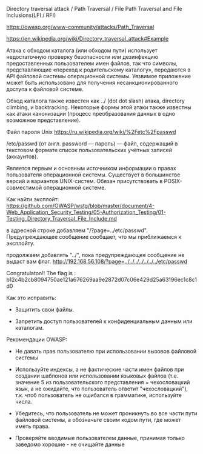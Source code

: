 Directory traversal attack / Path Traversal /
File Path Traversal and File Inclusions(LFI / RFI)

https://owasp.org/www-community/attacks/Path_Traversal

https://en.wikipedia.org/wiki/Directory_traversal_attack#Example

Атака с обходом каталога (или обходом пути) использует недостаточную проверку безопасности или дезинфекцию предоставленных пользователем имен файлов, так что символы, представляющие «переход к родительскому каталогу», передаются в API файловой системы операционной системы. Уязвимое приложение может быть использовано для получения несанкционированного доступа к файловой системе.


Обход каталога также известен как ../ (dot dot slash) атака, directory climbing, и backtracking. Некоторые формы этой атаки также известны как атаки канонизации (процесс преобразования данных в одно возможное представление).

Файл пароля Unix 
https://ru.wikipedia.org/wiki/%2Fetc%2Fpasswd

/etc/passwd (от англ. password — пароль) — файл, содержащий в текстовом формате список пользовательских учётных записей (аккаунтов).

Является первым и основным источником информации о правах пользователя операционной системы. Существует в большинстве версий и вариантов UNIX-систем. Обязан присутствовать в POSIX-совместимой операционной системе.

Как найти эксплойт: 
https://github.com/OWASP/wstg/blob/master/document/4-Web_Application_Security_Testing/05-Authorization_Testing/01-Testing_Directory_Traversal_File_Include.md

в адресной строке добавляем "/?page=../etc/passwd". 
Предупреждающее сообщение сообщает, что мы приближаемся к эксплойту.

продолжаем добавлять "../", пока предупреждающее сообщение не выдаст вам флаг. 
http://192.168.56.108/?page=../../../../../../../etc/passwd

Congratulaton!! The flag is : b12c4b2cb8094750ae121a676269aa9e2872d07c06e429d25a63196ec1c8c1d0 


Как это исправить: 

* Защитить свои файлы. 

* Запретить доступ пользователей к конфиденциальным данным или каталогам.

Рекомендации OWASP:

* Не давать прав пользователю при использовании вызовов файловой системы

* Используйте индексы, а не фактические части имен файлов при создании шаблонов или использовании языковых файлов (т.е. значение 5 из пользовательского представления = чехословацкий язык, а не ожидайте, что пользователь ответит "чехословацкий"), т.к. чтоб пользователь не ошибался в грамматике, используйте числа.

* Убедитесь, что пользователь не может проникнуть во все части пути файловой системы, а обозначьте своим кодом пути, где может иметь права.

* Проверяйте вводимые пользователем данные, принимая только заведомо хорошие - не очищайте данные
